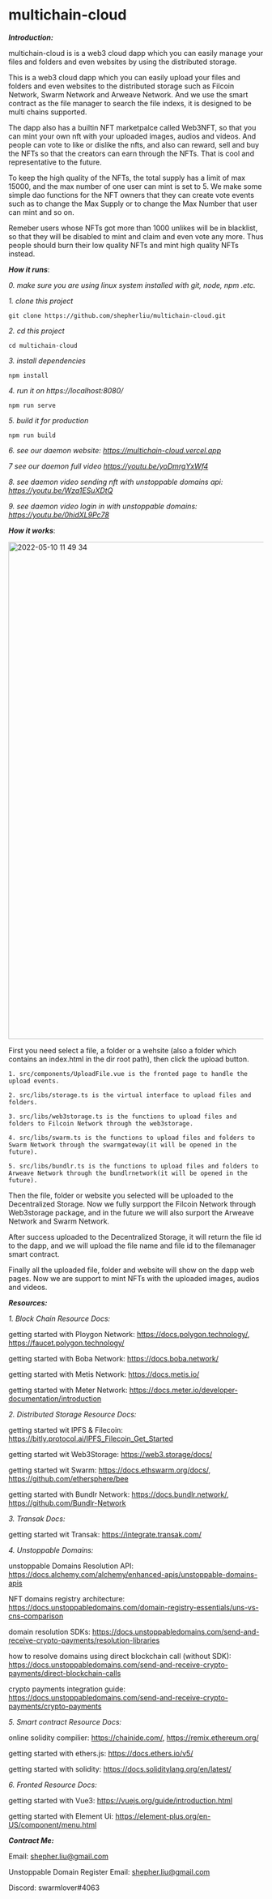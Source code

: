 # multichain-cloud

***Introduction:***

multichain-cloud is is a web3 cloud dapp which you can easily manage your files and folders and even websites by using the distributed storage.

This is a web3 cloud dapp which you can easily upload your files and folders and even websites to the distributed storage such as Filcoin Network, Swarm Network and Arweave Network. And we use the smart contract as the file manager to search the file indexs, it is designed to be multi chains supported. 

The dapp also has a builtin NFT marketpalce called Web3NFT, so that you can mint your own nft with your uploaded images, audios and videos. And people can vote to like or dislike the nfts, and also can reward, sell and buy the NFTs so that the creators can earn through the NFTs. That is cool and representative to the future.

To keep the high quality of the NFTs, the total supply has a limit of max 15000, and the max number of one user can mint is set to 5. We make some simple dao functions for the NFT owners that they can create vote events such as to change the Max Supply or to change the Max Number that user can mint and so on. 

Remeber users whose NFTs got more than 1000 unlikes will be in blacklist, so that they will be disabled to mint and claim and even vote any more. Thus people should burn their low quality NFTs and mint high quality NFTs instead.


***How it runs***:

  *0. make sure you are using linux system installed with git, node, npm .etc.*

  *1. clone this project*
    
    git clone https://github.com/shepherliu/multichain-cloud.git
    
  *2. cd this project*
  
    cd multichain-cloud
    
  *3. install dependencies*

    npm install
    
  *4. run it on https://localhost:8080/*
  
    npm run serve
    
  *5. build it for production*
  
    npm run build
    
  *6. see our daemon website: https://multichain-cloud.vercel.app*

  *7  see our daemon full video https://youtu.be/yoDmrgYxWf4*
  
  *8. see daemon video sending nft with unstoppable domains api: https://youtu.be/Wza1ESuXDtQ*

  *9. see daemon video login in with unstoppable domains: https://youtu.be/0hidXL9Pc78*

***How it works***:

<img width="981" alt="2022-05-10 11 49 34" src="https://user-images.githubusercontent.com/84829620/167539118-8c52b2b3-3f09-48f1-974c-ce8d571fb813.png">

  First you need select a file, a folder or a wehsite (also a folder which contains an index.html in the dir root path), then click the upload button.
  
    1. src/components/UploadFile.vue is the fronted page to handle the upload events.

    2. src/libs/storage.ts is the virtual interface to upload files and folders.

    3. src/libs/web3storage.ts is the functions to upload files and folders to Filcoin Network through the web3storage.

    4. src/libs/swarm.ts is the functions to upload files and folders to Swarm Network through the swarmgateway(it will be opened in the future).

    5. src/libs/bundlr.ts is the functions to upload files and folders to Arweave Network through the bundlrnetwork(it will be opened in the future).
  
  Then the file, folder or website you selected will be uploaded to the Decentralized Storage. Now we fully surpport the Filcoin Network through Web3storage package, and in the future we will also surport the Arweave Network and Swarm Network.
  
  After success uploaded to the Decentralized Storage, it will return the file id to the dapp, and we will upload the file name and file id to the filemanager smart contract.
  
  Finally all the uploaded file, folder and website will show on the dapp web pages. Now we are support to mint NFTs with the uploaded images, audios and videos.
   
***Resources:***

*1. Block Chain Resource Docs:*

   getting started with Ploygon Network: https://docs.polygon.technology/, https://faucet.polygon.technology/
   
   getting started with Boba Network: https://docs.boba.network/
   
   getting started with Metis Network: https://docs.metis.io/

   getting started with Meter Network: https://docs.meter.io/developer-documentation/introduction

*2. Distributed Storage Resource Docs:*

   getting started wit IPFS & Filecoin:  https://bitly.protocol.ai/IPFS_Filecoin_Get_Started
   
   getting started wit Web3Storage: https://web3.storage/docs/
   
   getting started wit Swarm: https://docs.ethswarm.org/docs/, https://github.com/ethersphere/bee
   
   getting started with Bundlr Network: https://docs.bundlr.network/, https://github.com/Bundlr-Network

*3. Transak Docs:*

   getting started wit Transak: https://integrate.transak.com/
   
*4. Unstoppable Domains:*

  unstoppable Domains Resolution API: https://docs.alchemy.com/alchemy/enhanced-apis/unstoppable-domains-apis

  NFT domains registry architecture: https://docs.unstoppabledomains.com/domain-registry-essentials/uns-vs-cns-comparison

  domain resolution SDKs: https://docs.unstoppabledomains.com/send-and-receive-crypto-payments/resolution-libraries 

  how to resolve domains using direct blockchain call (without SDK): https://docs.unstoppabledomains.com/send-and-receive-crypto-payments/direct-blockchain-calls 

  crypto payments integration guide: https://docs.unstoppabledomains.com/send-and-receive-crypto-payments/crypto-payments

*5. Smart contract Resource Docs:*

   online solidity compilier: https://chainide.com/, https://remix.ethereum.org/
   
   getting started with ethers.js: https://docs.ethers.io/v5/
   
   getting started with solidity: https://docs.soliditylang.org/en/latest/
   
*6. Fronted Resource Docs:*

   getting started with Vue3: https://vuejs.org/guide/introduction.html
   
   getting started with Element Ui: https://element-plus.org/en-US/component/menu.html
   
***Contract Me:***
  
   Email: shepher.liu@gmail.com

   Unstoppable Domain Register Email: shepher.liu@gmail.com
   
   Discord: swarmlover#4063
